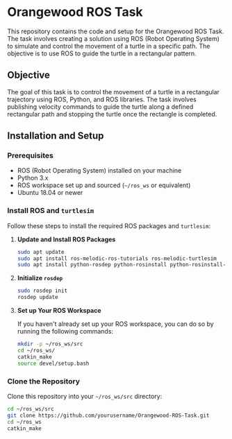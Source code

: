 # Orangewood ROS Task

This repository contains the code and setup for the Orangewood ROS Task. The task involves creating a solution using ROS (Robot Operating System) to simulate and control the movement of a turtle in a specific path. The objective is to use ROS to guide the turtle in a rectangular pattern.

## Objective

The goal of this task is to control the movement of a turtle in a rectangular trajectory using ROS, Python, and ROS libraries. The task involves publishing velocity commands to guide the turtle along a defined rectangular path and stopping the turtle once the rectangle is completed.

## Installation and Setup

### Prerequisites

- ROS (Robot Operating System) installed on your machine
- Python 3.x
- ROS workspace set up and sourced (`~/ros_ws` or equivalent)
- Ubuntu 18.04 or newer

### Install ROS and `turtlesim`

Follow these steps to install the required ROS packages and `turtlesim`:

1. **Update and Install ROS Packages**

    ```bash
    sudo apt update
    sudo apt install ros-melodic-ros-tutorials ros-melodic-turtlesim
    sudo apt install python-rosdep python-rosinstall python-rosinstall-generator python-wstool build-essential
    ```

2. **Initialize `rosdep`**

    ```bash
    sudo rosdep init
    rosdep update
    ```

3. **Set up Your ROS Workspace**

    If you haven't already set up your ROS workspace, you can do so by running the following commands:

    ```bash
    mkdir -p ~/ros_ws/src
    cd ~/ros_ws/
    catkin_make
    source devel/setup.bash
    ```

### Clone the Repository

Clone this repository into your `~/ros_ws/src` directory:

```bash
cd ~/ros_ws/src
git clone https://github.com/yourusername/Orangewood-ROS-Task.git
cd ~/ros_ws
catkin_make

